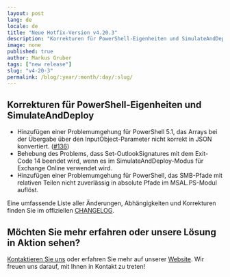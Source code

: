 ```yaml
---
layout: post
lang: de
locale: de
title: "Neue Hotfix-Version v4.20.3"
description: "Korrekturen für PowerShell-Eigenheiten und SimulateAndDeploy"
image: none
published: true
author: Markus Gruber
tags: ["new release"]
slug: "v4-20-3"
permalink: /blog/:year/:month/:day/:slug/
---
```

## Korrekturen für PowerShell-Eigenheiten und SimulateAndDeploy
- Hinzufügen einer Problemumgehung für PowerShell 5.1, das Arrays bei der Übergabe über den InputObject-Parameter nicht korrekt in JSON konvertiert. (<a href="https://github.com/Set-OutlookSignatures/Set-OutlookSignatures/issues/136" target="_blank">#136</a>)
- Behebung des Problems, dass Set-OutlookSignatures mit dem Exit-Code 14 beendet wird, wenn es im SimulateAndDeploy-Modus für Exchange Online verwendet wird.
- Hinzufügen einer Problemumgehung für PowerShell, das SMB-Pfade mit relativen Teilen nicht zuverlässig in absolute Pfade im MSAL.PS-Modul auflöst.

Eine umfassende Liste aller Änderungen, Abhängigkeiten und Korrekturen finden Sie im offiziellen [CHANGELOG](https://github.com/Set-OutlookSignatures/Set-OutlookSignatures/blob/main/docs/CHANGELOG.md).

## Möchten Sie mehr erfahren oder unsere Lösung in Aktion sehen?
[Kontaktieren Sie uns](/contact) oder erfahren Sie mehr auf unserer [Website](/). Wir freuen uns darauf, mit Ihnen in Kontakt zu treten!